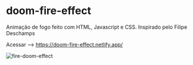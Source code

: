 # doom-fire-effect
Animação de fogo feito com HTML, Javascript e CSS. Inspirado pelo Filipe Deschamps

Acessar --> https://doom-fire-effect.netlify.app/

![fire-doom-effect](https://github.com/tiagomol1/doom-fire/blob/master/2021-02-01-09-39-28.gif)
